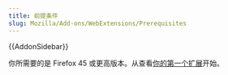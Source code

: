 ```yaml
---
title: 前提条件
slug: Mozilla/Add-ons/WebExtensions/Prerequisites
---
```


{{AddonSidebar}}

你所需要的是 Firefox 45 或更高版本。从查看[你的第一个扩展](/zh-CN/docs/Mozilla/Add-ons/WebExtensions/Your_first_WebExtension)开始。
